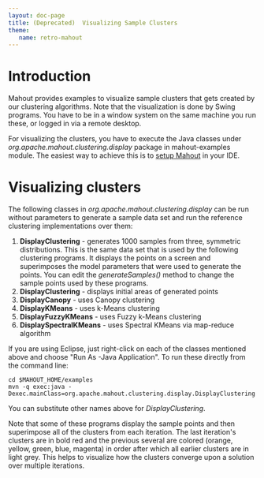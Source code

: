 ```yaml
---
layout: doc-page
title: (Deprecated)  Visualizing Sample Clusters
theme:
   name: retro-mahout
---
```


<a name="VisualizingSampleClusters-Introduction"></a>
# Introduction

Mahout provides examples to visualize sample clusters that gets created by
our clustering algorithms. Note that the visualization is done by Swing programs. You have to be in a window system on the same
machine you run these, or logged in via a remote desktop.

For visualizing the clusters, you have to execute the Java
classes under *org.apache.mahout.clustering.display* package in
mahout-examples module. The easiest way to achieve this is to [setup Mahout](users/basics/quickstart.html) in your IDE.

<a name="VisualizingSampleClusters-Visualizingclusters"></a>
# Visualizing clusters

The following classes in *org.apache.mahout.clustering.display* can be run
without parameters to generate a sample data set and run the reference
clustering implementations over them:

1. **DisplayClustering** - generates 1000 samples from three, symmetric
distributions. This is the same data set that is used by the following
clustering programs. It displays the points on a screen and superimposes
the model parameters that were used to generate the points. You can edit
the *generateSamples()* method to change the sample points used by these
programs.
1. **DisplayClustering** - displays initial areas of generated points
1. **DisplayCanopy** - uses Canopy clustering
1. **DisplayKMeans** - uses k-Means clustering
1. **DisplayFuzzyKMeans** - uses Fuzzy k-Means clustering
1. **DisplaySpectralKMeans** - uses Spectral KMeans via map-reduce algorithm

If you are using Eclipse, just right-click on each of the classes mentioned above and choose "Run As -Java Application". To run these directly from the command line:

    cd $MAHOUT_HOME/examples
    mvn -q exec:java -Dexec.mainClass=org.apache.mahout.clustering.display.DisplayClustering

You can substitute other names above for *DisplayClustering*. 


Note that some of these programs display the sample points and then superimpose all of the clusters from each iteration. The last iteration's clusters are in
bold red and the previous several are colored (orange, yellow, green, blue,
magenta) in order after which all earlier clusters are in light grey. This
helps to visualize how the clusters converge upon a solution over multiple
iterations.
